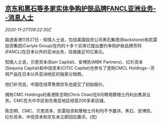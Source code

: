 <!--1606470824000-->
[京东和黑石等多家实体争购护肤品牌FANCL亚洲业务--消息人士](https://cn.reuters.com/article/jd-blackstone-fancl-1127-idCNKBS2870WJ)
------

<div><i>2020-11-27T09:22:30Z</i></div><p>路透香港11月27日 - 知情人士说，包括美国投资公司黑石集团(Blackstone)和凯雷投资集团(Carlyle Group)在内的十多个实体已提出要约争购护肤品牌芳珂(FANCL)在日本以外的亚洲业务，估值接近10亿美元。</p><p>知情人士说，贝恩资本(Bain Capital)、安博凯(MBK Partners)、红杉资本(Sequoia Capital)和中信资本(CITIC Capital)也参与了竞购CMCL Holdings--芳珂产品在日本以外亚洲地区的独家分销商。</p><p>他们补充说，中国在线零售商京东也提交了初始报价。</p><p>拥有CMC Holdings的香港陈志明(Chris Chan)在8月聘用摩根士丹利出售其业务。CMC在大中华区和东南亚地区经营200多家店铺。</p><p>陈志明、CMC、贝恩资本、凯雷投资和摩根士丹利均不予置评。黑石、安博凯、红杉资本、中信资本和京东未立即回应置评。(完)</p>
